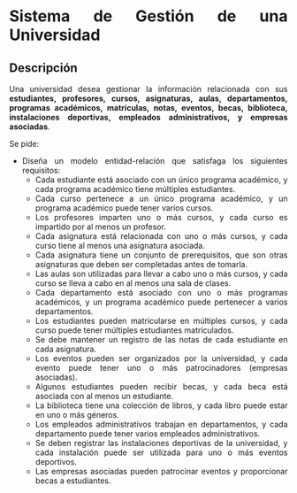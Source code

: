 <div align="justify">

# Sistema de Gestión de una Universidad

## Descripción

Una universidad desea gestionar la información relacionada con sus __estudiantes, profesores, cursos, asignaturas, aulas, departamentos, programas académicos, matrículas, notas, eventos, becas, biblioteca, instalaciones deportivas, empleados administrativos, y empresas asociadas__.

Se pide:

 - Diseña un modelo entidad-relación que satisfaga los siguientes requisitos:
   - Cada estudiante está asociado con un único programa académico, y cada programa académico tiene múltiples estudiantes.
   - Cada curso pertenece a un único programa académico, y un programa académico puede tener varios cursos.
   - Los profesores imparten uno o más cursos, y cada curso es impartido por al menos un profesor.
   - Cada asignatura está relacionada con uno o más cursos, y cada curso tiene al menos una asignatura asociada.
   - Cada asignatura tiene un conjunto de prerequisitos, que son otras asignaturas que deben ser completadas antes de tomarla.
   - Las aulas son utilizadas para llevar a cabo uno o más cursos, y cada curso se lleva a cabo en al menos una sala de clases.
   - Cada departamento está asociado con uno o más programas académicos, y un programa académico puede pertenecer a varios departamentos.
   - Los estudiantes pueden matricularse en múltiples cursos, y cada curso puede tener múltiples estudiantes matriculados.
   - Se debe mantener un registro de las notas de cada estudiante en cada asignatura.
   - Los eventos pueden ser organizados por la universidad, y cada evento puede tener uno o más patrocinadores (empresas asociadas).
   - Algunos estudiantes pueden recibir becas, y cada beca está asociada con al menos un estudiante.
   - La biblioteca tiene una colección de libros, y cada libro puede estar en uno o más géneros.
   - Los empleados administrativos trabajan en departamentos, y cada departamento puede tener varios empleados administrativos.
   - Se deben registrar las instalaciones deportivas de la universidad, y cada instalación puede ser utilizada para uno o más eventos deportivos.
   - Las empresas asociadas pueden patrocinar eventos y proporcionar becas a estudiantes.

</div>